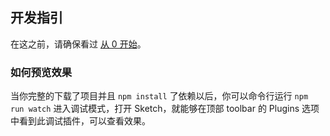 ## 开发指引
在这之前，请确保看过 [从 0 开始](getting-start.md)。

### 如何预览效果

当你完整的下载了项目并且 `npm install` 了依赖以后，你可以命令行运行 `npm run watch` 进入调试模式，打开 Sketch，就能够在顶部 toolbar 的 Plugins 选项中看到此调试插件，可以查看效果。

